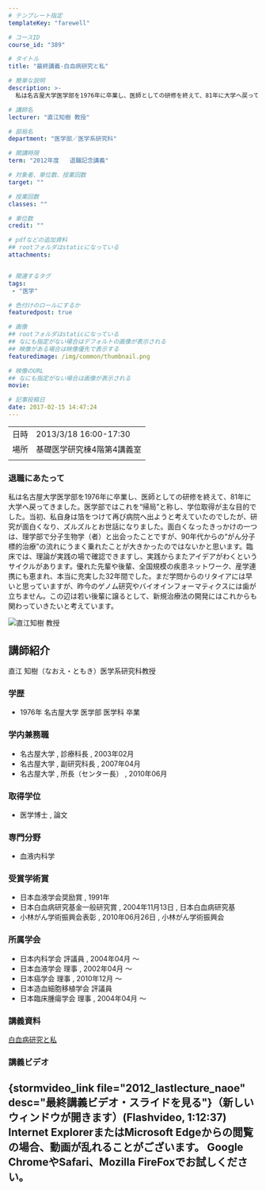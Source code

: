 ```yaml
---
# テンプレート指定
templateKey: "farewell"

# コースID
course_id: "389"

# タイトル
title: "最終講義-白血病研究と私"

# 簡単な説明
description: >-
  私は名古屋大学医学部を1976年に卒業し、医師としての研修を終えて、81年に大学へ戻ってきました。医学部ではこれを“帰局”と称し、学位取得が主な目的でした。当初、私自身は箔をつけて再び病院へ出ようと考えていたのでしたが、研究が面白くなり、ズルズルとお世話になりました。面白くなったきっかけの一つは、理学部で分子生物学（者）と出会ったことですが、90年代からの“がん分子標的治療”の流れにうまく乗れ ...

# 講師名
lecturer: "直江知樹 教授"

# 部局名
department: "医学部／医学系研究科"

# 開講時限
term: "2012年度	退職記念講義"

# 対象者、単位数、授業回数
target: ""

# 授業回数
classes: ""

# 単位数
credit: ""

# pdfなどの追加資料
## rootフォルダはstaticになっている
attachments:


# 関連するタグ
tags:
 - "医学"

# 色付けのロールにするか
featuredpost: true

# 画像
## rootフォルダはstaticになっている
## なにも指定がない場合はデフォルトの画像が表示される
## 映像がある場合は映像優先で表示する
featuredimage: /img/common/thumbnail.png

# 映像のURL
## なにも指定がない場合は画像が表示される
movie: 

# 記事投稿日
date: 2017-02-15 14:47:24
---
```


|   |   |
|---|---|
| 日時 | 2013/3/18  16:00-17:30 |
| 場所 | 基礎医学研究棟4階第4講義室 |
|   |   |


### 退職にあたって

私は名古屋大学医学部を1976年に卒業し、医師としての研修を終えて、81年に大学へ戻ってきました。医学部ではこれを“帰局”と称し、学位取得が主な目的でした。当初、私自身は箔をつけて再び病院へ出ようと考えていたのでしたが、研究が面白くなり、ズルズルとお世話になりました。面白くなったきっかけの一つは、理学部で分子生物学（者）と出会ったことですが、90年代からの“がん分子標的治療”の流れにうまく乗れたことが大きかったのではないかと思います。臨床では、理論が実践の場で確認できますし、実践からまたアイデアがわくというサイクルがあります。優れた先輩や後輩、全国規模の疾患ネットワーク、産学連携にも恵まれ、本当に充実した32年間でした。まだ学問からのリタイアには早いと思っていますが、昨今のゲノム研究やバイオインフォーマティクスには歯が立ちません。この辺は若い後輩に譲るとして、新規治療法の開発にはこれからも関わっていきたいと考えています。



![直江知樹 教授](http://ocw.nagoya-u.jp/files/389/s_H24naoe_facephoto.resize.jpg) 
## 講師紹介

直江 知樹（なおえ・ともき）医学系研究科教授

### 学歴

* 1976年 名古屋大学 医学部 医学科 卒業

### 学内兼務職

* 名古屋大学 , 診療科長 , 2003年02月
* 名古屋大学 , 副研究科長 , 2007年04月
* 名古屋大学 , 所長（センター長） , 2010年06月

### 取得学位

* 医学博士 , 論文

### 専門分野

* 血液内科学

### 受賞学術賞

* 日本血液学会奨励賞 , 1991年
* 日本白血病研究基金一般研究賞 , 2004年11月13日 , 日本白血病研究基
* 小林がん学術振興会表彰 , 2010年06月26日 , 小林がん学術振興会

### 所属学会

* 日本内科学会 評議員 , 2004年04月 〜
* 日本血液学会 理事 , 2002年04月 〜
* 日本癌学会 理事 , 2010年12月 〜
* 日本造血細胞移植学会 評議員
* 日本臨床腫瘍学会 理事 , 2004年04月 〜


### 講義資料

[白血病研究と私](http://ocw.nagoya-u.jp/files/389/H24naoeLL_materials_af.pdf) 


### 講義ビデオ

{stormvideo_link file="2012_lastlecture_naoe" desc="最終講義ビデオ・スライドを見る"}（新しいウィンドウが開きます）(Flashvideo, 1:12:37)
Internet ExplorerまたはMicrosoft Edgeからの閲覧の場合、動画が乱れることがございます。
Google ChromeやSafari、Mozilla FireFoxでお試しください。
-----